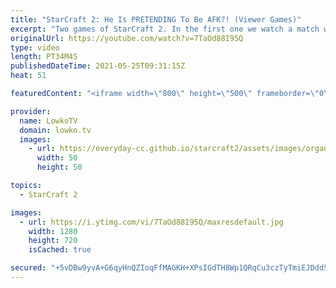 ```yaml
---
title: "StarCraft 2: He Is PRETENDING To Be AFK?! (Viewer Games)"
excerpt: "Two games of StarCraft 2. In the first one we watch a match where Florencio gets a taste of his own medicine, and in the second one a Protoss player pretends to go AFK at the beginning of the match while building a Nexus on the other side of the map.  Florencio on Twitch: https://www.twitch.tv/florenciosc"
originalUrl: https://youtube.com/watch?v=7TaOd88I95Q
type: video
length: PT34M4S
publishedDateTime: 2021-05-25T09:31:15Z
heat: 51

featuredContent: "<iframe width=\"800\" height=\"500\" frameborder=\"0\" src=\"https://www.youtube.com/embed/7TaOd88I95Q\" allow=\"accelerometer; autoplay; encrypted-media; gyroscope; picture-in-picture\" allowfullscreen></iframe>"

provider:
  name: LowkoTV
  domain: lowko.tv
  images:
    - url: https://everyday-cc.github.io/starcraft2/assets/images/organizations/lowko.tv-50x50.jpg
      width: 50
      height: 50

topics:
  - StarCraft 2

images:
  - url: https://i.ytimg.com/vi/7TaOd88I95Q/maxresdefault.jpg
    width: 1280
    height: 720
    isCached: true

secured: "+5vDBw9yvA+G6qyHnQZIoqFfMAGKH+XPsIGdTH8Wp1QRqCu3czTyTmiEJDdd5w/LpE6a1ARgQe9nkVjs2daPmvRwhCqz3apWTvX8Uu6saopZIfPOzHchB/SktflMP4rkGlXmkZA9AagPV/345WGN5HiCZtMqEW9CkFm+Cv6iqjjeqw9wDyZTN4VEQl6crnMU5sKcbtG8vsxxIgtpRc6vOtYv90msb9gZ/KZHhIWe9ViKmiSeRmDILUB0ZwtWgWv9vYJJU/AotQk7LzT7GH+XIYMDfG9Q2JJ3WnbewFmW5TbpFO4/Gfxkp8FySGmfKw32zD+yOwiGoIGO4YpjE1vyR5VJJdedQVyJbUK3J+7tD1AwatugAdxI6zgnqu+pLLEr/ljJyPILOeKrZhLUeWvvdYeAW9SikDOGtMBeDy0wW3F8eiZ43c2UFevHMzu/HNRf;WDuoVeM962oWcakmcolf0w=="
---
```



